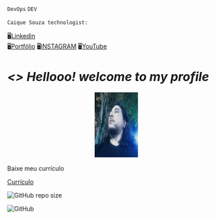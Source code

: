 
`DevOps`
`DEV`

`Caique Souza technologist: `

:desktop_computer:[Linkedin](https://www.linkedin.com/in/caique-s-a1941811b/)    
:desktop_computer:[Portfólio](https://caique215.github.io/gg/)
:desktop_computer:[INSTAGRAM](https://www.instagram.com/caiquewebdesenvolvedor2925/)
:desktop_computer:[YouTube](https://www.youtube.com/watch?v=04Rae-kNrSw/)
<h1><i><strong> <> Hellooo! welcome to my profile</strong>  </i> </h1>	
   
   
  <p align="center">
      <img src="https://github.com/Caique215/Caique215/blob/main/lim.png" width="100px" height="150px" title="Back end"> </p>
  <p>Baixe meu currículo</p>
  
  
  [Currículo](https://drive.google.com/file/d/1vj06EME5D08kwWX7aYbhNMavH1feq3E8/view?usp=sharing)
  
![GitHub repo size](https://img.shields.io/github/repo-size/Caique215/Caique215)
  
  
![GitHub](https://img.shields.io/github/license/Caique215/Caique215) 
